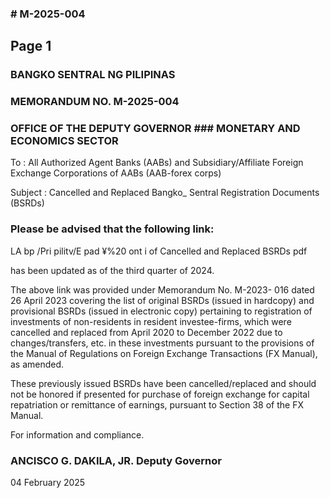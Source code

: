 ### # M-2025-004

## Page 1

### BANGKO SENTRAL NG PILIPINAS

### MEMORANDUM NO. M-2025-004

### OFFICE OF THE DEPUTY GOVERNOR ### MONETARY AND ECONOMICS SECTOR

To : All Authorized Agent Banks (AABs) and Subsidiary/Affiliate Foreign Exchange Corporations of AABs (AAB-forex corps)

Subject : Cancelled and Replaced Bangko_ Sentral Registration Documents (BSRDs)

### Please be advised that the following link:

LA bp /Pri pilitv/E pad ¥%20 ont i of Cancelled and Replaced BSRDs pdf

has been updated as of the third quarter of 2024.

The above link was provided under Memorandum No. M-2023- 016 dated 26 April 2023 covering the list of original BSRDs (issued in hardcopy) and provisional BSRDs (issued in electronic copy) pertaining to registration of investments of non-residents in resident investee-firms, which were cancelled and replaced from April 2020 to December 2022 due to changes/transfers, etc. in these investments pursuant to the provisions of the Manual of Regulations on Foreign Exchange Transactions (FX Manual), as amended.

These previously issued BSRDs have been cancelled/replaced and should not be honored if presented for purchase of foreign exchange for capital repatriation or remittance of earnings, pursuant to Section 38 of the FX Manual.

For information and compliance.

### ANCISCO G. DAKILA, JR. Deputy Governor

04 February 2025 